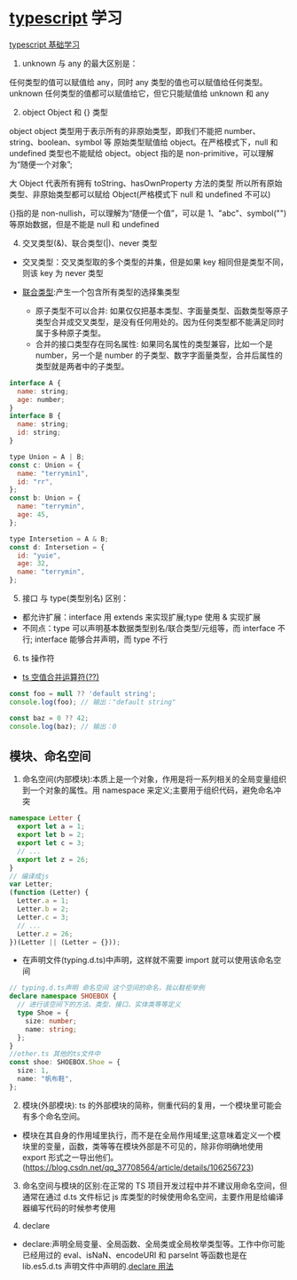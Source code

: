 <!--
 * @Author: TerryMin
 * @Date: 2022-08-05 16:28:51
 * @LastEditors: TerryMin
 * @LastEditTime: 2023-02-21 10:22:04
 * @Description: file not
-->

# [typescript](https://typescript.bootcss.com/) 学习

[typescript 基础学习](https://juejin.cn/post/7124117404187099172#heading-58)

1. unknown 与 any 的最大区别是：

任何类型的值可以赋值给 any，同时 any 类型的值也可以赋值给任何类型。unknown 任何类型的值都可以赋值给它，但它只能赋值给 unknown 和 any

2. object Object 和 {} 类型

object object 类型用于表示所有的非原始类型，即我们不能把 number、string、boolean、symbol 等 原始类型赋值给 object。在严格模式下，null 和 undefined 类型也不能赋给 object。object 指的是 non-primitive，可以理解为“随便一个对象”;

大 Object 代表所有拥有 toString、hasOwnProperty 方法的类型 所以所有原始类型、非原始类型都可以赋给 Object(严格模式下 null 和 undefined 不可以)

{}指的是 non-nullish，可以理解为“随便一个值”，可以是 1、"abc"、symbol("")等原始数据，但是不能是 null 和 undefined

4. 交叉类型(&)、联合类型(|)、never 类型

- 交叉类型：交叉类型取的多个类型的并集，但是如果 key 相同但是类型不同，则该 key 为 never 类型
- [联合类型](https://juejin.cn/post/6930628304491773966):产生一个包含所有类型的选择集类型

  - 原子类型不可以合并: 如果仅仅把基本类型、字面量类型、函数类型等原子类型合并成交叉类型，是没有任何用处的。因为任何类型都不能满足同时属于多种原子类型。
  - 合并的接口类型存在同名属性: 如果同名属性的类型兼容，比如一个是 number，另一个是 number 的子类型、数字字面量类型，合并后属性的类型就是两者中的子类型。

```js
interface A {
  name: string;
  age: number;
}
interface B {
  name: string;
  id: string;
}

type Union = A | B;
const c: Union = {
  name: "terrymin1",
  id: "rr",
};
const b: Union = {
  name: "terrymin",
  age: 45,
};

type Intersetion = A & B;
const d: Intersetion = {
  id: "yuie",
  age: 32,
  name: "terrymin",
};
```

5. 接口 与 type(类型别名) 区别：

- 都允许扩展：interface 用 extends 来实现扩展;type 使用 & 实现扩展
- 不同点：type 可以声明基本数据类型别名/联合类型/元组等，而 interface 不行; interface 能够合并声明，而 type 不行

6. ts 操作符

- [ts 空值合并运算符(??)](https://cloud.tencent.com/developer/article/1600583)
```js
const foo = null ?? 'default string';
console.log(foo); // 输出："default string"

const baz = 0 ?? 42;
console.log(baz); // 输出：0
```

## 模块、命名空间

1. 命名空间(内部模块):本质上是一个对象，作用是将一系列相关的全局变量组织到一个对象的属性。用 namespace 来定义;主要用于组织代码，避免命名冲突

```ts
namespace Letter {
  export let a = 1;
  export let b = 2;
  export let c = 3;
  // ...
  export let z = 26;
}
// 编译成js
var Letter;
(function (Letter) {
  Letter.a = 1;
  Letter.b = 2;
  Letter.c = 3;
  // ...
  Letter.z = 26;
})(Letter || (Letter = {}));
```

- 在声明文件(typing.d.ts)中声明，这样就不需要 import 就可以使用该命名空间

```ts
// typing.d.ts声明 命名空间 这个空间的命名，我以鞋柜举例
declare namespace SHOEBOX {
  // 进行该空间下的方法、类型、接口、实体类等等定义
  type Shoe = {
    size: number;
    name: string;
  };
}
//other.ts 其他的ts文件中
const shoe: SHOEBOX.Shoe = {
  size: 1,
  name: "帆布鞋",
};
```

2. 模块(外部模块): ts 的外部模块的简称，侧重代码的复用，一个模块里可能会有多个命名空间。

- 模块在其自身的作用域里执行，而不是在全局作用域里;这意味着定义一个模块里的变量，函数，类等等在模块外部是不可见的，除非你明确地使用 export 形式之一导出他们。(https://blog.csdn.net/qq_37708564/article/details/106256723)

3. 命名空间与模块的区别:在正常的 TS 项目开发过程中并不建议用命名空间，但通常在通过 d.ts 文件标记 js 库类型的时候使用命名空间，主要作用是给编译器编写代码的时候参考使用

4. declare

- declare:声明全局变量、全局函数、全局类或全局枚举类型等。工作中你可能已经用过的 eval、isNaN、encodeURI 和 parseInt 等函数也是在 lib.es5.d.ts 声明文件中声明的.[declare 用法](https://juejin.cn/post/7105644010668032030)
